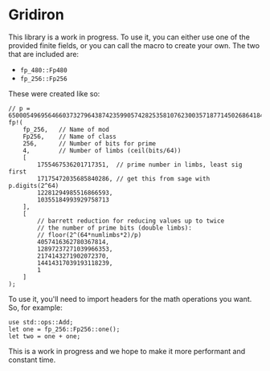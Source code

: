 Gridiron
====================

This library is a work in progress. To use it, you can either use one of the provided finite fields, or you can call the macro to create your own. The two that are included are:

* `fp_480::Fp480`
* `fp_256::Fp256`

These were created like so:

    // p = 65000549695646603732796438742359905742825358107623003571877145026864184071783
    fp!(
        fp_256,   // Name of mod
        Fp256,    // Name of class
        256,      // Number of bits for prime
        4,        // Number of limbs (ceil(bits/64))
        [
            1755467536201717351,  // prime number in limbs, least sig first
            17175472035685840286, // get this from sage with p.digits(2^64)
            12281294985516866593,
            10355184993929758713
        ],
        [
            // barrett reduction for reducing values up to twice
            // the number of prime bits (double limbs):
            // floor(2^(64*numlimbs*2)/p)
            4057416362780367814,
            12897237271039966353,
            2174143271902072370,
            14414317039193118239,
            1
        ]
    );


To use it, you'll need to import headers for the math operations you want. So, for example:

    use std::ops::Add;
    let one = fp_256::Fp256::one();
    let two = one + one;

This is a work in progress and we hope to make it more performant and constant time.

